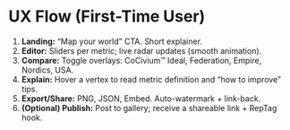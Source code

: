 # UX Flow (First-Time User)

1. **Landing:** “Map your world” CTA. Short explainer.
2. **Editor:** Sliders per metric; live radar updates (smooth animation).
3. **Compare:** Toggle overlays: CoCivium™ Ideal, Federation, Empire, Nordics, USA.
4. **Explain:** Hover a vertex to read metric definition and “how to improve” tips.
5. **Export/Share:** PNG, JSON, Embed. Auto-watermark + link-back.
6. **(Optional) Publish:** Post to gallery; receive a shareable link + RepTag hook.
